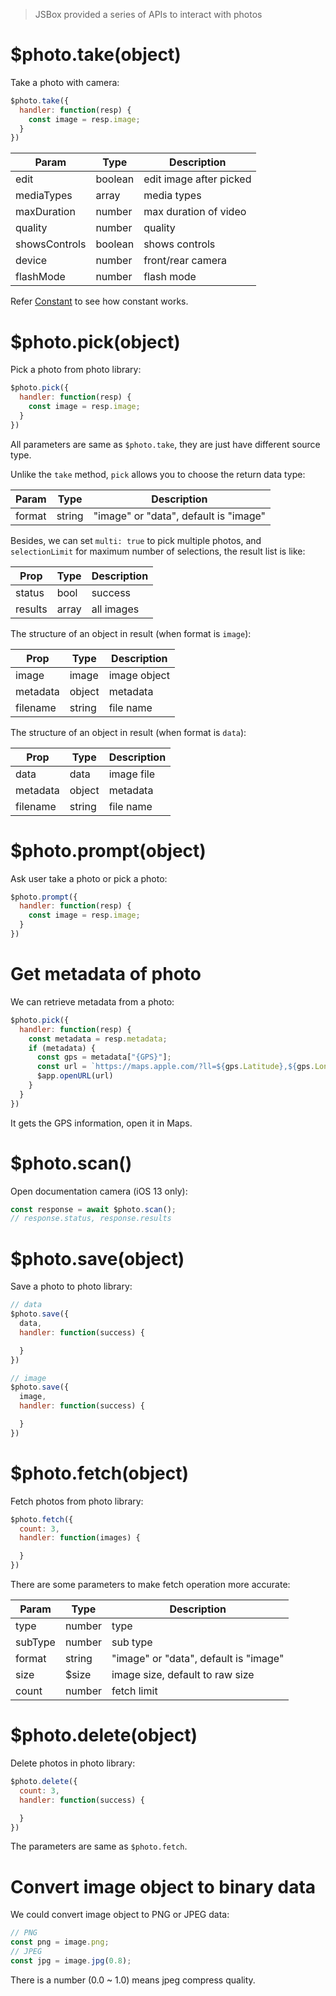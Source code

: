 > JSBox provided a series of APIs to interact with photos

# $photo.take(object)

Take a photo with camera:

```js
$photo.take({
  handler: function(resp) {
    const image = resp.image;
  }
})
```

Param | Type | Description
---|---|---
edit | boolean | edit image after picked
mediaTypes | array | media types
maxDuration | number | max duration of video
quality | number | quality
showsControls | boolean | shows controls
device | number | front/rear camera
flashMode | number | flash mode

Refer [Constant](en/data/constant.md) to see how constant works.

# $photo.pick(object)

Pick a photo from photo library:

```js
$photo.pick({
  handler: function(resp) {
    const image = resp.image;
  }
})
```

All parameters are same as `$photo.take`, they are just have different source type.

Unlike the `take` method, `pick` allows you to choose the return data type:

Param | Type | Description
---|---|---
format | string | "image" or "data", default is "image"

Besides, we can set `multi: true` to pick multiple photos, and `selectionLimit` for maximum number of selections, the result list is like:

Prop | Type | Description
---|---|---
status | bool | success
results | array | all images

The structure of an object in result (when format is `image`):

Prop | Type | Description
---|---|---
image | image | image object
metadata | object | metadata
filename | string | file name

The structure of an object in result (when format is `data`):

Prop | Type | Description
---|---|---
data | data | image file
metadata | object | metadata
filename | string | file name

# $photo.prompt(object)

Ask user take a photo or pick a photo:

```js
$photo.prompt({
  handler: function(resp) {
    const image = resp.image;
  }
})
```

# Get metadata of photo

We can retrieve metadata from a photo:

```js
$photo.pick({
  handler: function(resp) {
    const metadata = resp.metadata;
    if (metadata) {
      const gps = metadata["{GPS}"];
      const url = `https://maps.apple.com/?ll=${gps.Latitude},${gps.Longitude}`;
      $app.openURL(url)
    }
  }
})
```

It gets the GPS information, open it in Maps.

# $photo.scan()

Open documentation camera (iOS 13 only):

```js
const response = await $photo.scan();
// response.status, response.results
```

# $photo.save(object)

Save a photo to photo library:

```js
// data
$photo.save({
  data,
  handler: function(success) {

  }
})
```

```js
// image
$photo.save({
  image,
  handler: function(success) {

  }
})
```

# $photo.fetch(object)

Fetch photos from photo library:

```js
$photo.fetch({
  count: 3,
  handler: function(images) {

  }
})
```

There are some parameters to make fetch operation more accurate:

Param | Type | Description
---|---|---
type | number | type
subType | number | sub type
format | string | "image" or "data", default is "image"
size | $size | image size, default to raw size
count | number | fetch limit

# $photo.delete(object)

Delete photos in photo library:

```js
$photo.delete({
  count: 3,
  handler: function(success) {

  }
})
```

The parameters are same as `$photo.fetch`.

# Convert image object to binary data

We could convert image object to PNG or JPEG data:

```js
// PNG
const png = image.png;
// JPEG
const jpg = image.jpg(0.8);
```

There is a number (0.0 ~ 1.0) means jpeg compress quality.